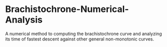 # Brachistochrone-Numerical-Analysis
A numerical method to computing the brachistochrone curve and analyzing its time of fastest descent against other general non-monotonic curves.
